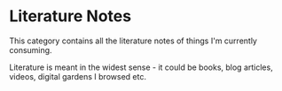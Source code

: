 
# Literature Notes

This category contains all the literature notes of things I'm currently consuming.

Literature is meant in the widest sense - it could be books, blog articles, videos, digital gardens I browsed etc.
